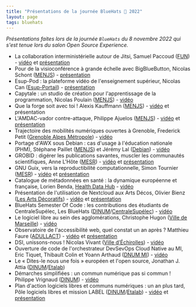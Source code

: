 ```yaml
---
title: "Présentations de la journée BlueHats 🧢 2022"
layout: page
tags: bluehats
---
```


*Présentations faites lors de la journée `BlueHats` du 8 novembre 2022 qui s'est tenue lors du salon Open Source Experience.*

- La collaboration interministérielle autour de Jitsi, Samuel Paccoud ([FUN](https://www.fun-mooc.fr/fr/)) - [vidéo](https://tube.numerique.gouv.fr/w/4BemfZXA9zKrVAazmrnZ3x) et [présentation](https://speakerdeck.com/bluehats/collaboration-interministerielle-autour-de-jitsi)
- Pour de la visioconférence à grande échelle avec BigBlueButton, Nicolas Schont ([MENJS](https://www.education.gouv.fr)) - [présentation](https://speakerdeck.com/bluehats/deployer-bigbluebutton-a-grande-echelle)
- Esup-Pod : la plateforme vidéo de l'enseignement supérieur, Nicolas Can ([Esup-Portail](https://www.esup-portail.org)) - [présentation](https://speakerdeck.com/bluehats/esup-pod-la-plateforme-video-de-lenseignement-superieur)
- Capytale : un studio de création pour l'apprentissage de la programmation, Nicolas Poulain ([MENJS](https://www.education.gouv.fr)) - [vidéo](https://tube.numerique.gouv.fr/w/pFjdHoN9pzsfP9zh7avLcs)
- Que la forge soit avec toi ! Alexis Kauffmann ([MENJS](https://www.education.gouv.fr)) - [vidéo](https://tube.numerique.gouv.fr/w/4L4X6wwqjuSRgs9pKoBRFd) et présentation
- L'AMDAC-vador contre-attaque, Philippe Ajuelos ([MENJS](https://www.education.gouv.fr)) - [vidéo](https://tube.numerique.gouv.fr/w/4L4X6wwqjuSRgs9pKoBRFd?start=10m17s) et [présentation](https://speakerdeck.com/bluehats/lamdac-vador-contre-attaque)
- Trajectoire des mobilités numériques ouvertes à Grenoble, Frederick Petit ([Grenoble Alpes Métropole](https://www.grenoblealpesmetropole.fr)) - [vidéo](https://tube.numerique.gouv.fr/w/7WSTudnzqNHrg57rhWJz48)
- Portage d'AWX sous Debian : cas d'usage à l'éducation nationale (PHM), Stéphane Paillet ([MENJS](https://www.education.gouv.fr)) et Jérémy Lal ([Debian](https://www.debian.org)) - [vidéo](https://tube.numerique.gouv.fr/w/r7eysixBu77wjeD9bQc2r1)
- GROBID : digérer les publications savantes, muscler les communautés scientifiques, Anne L'Hôte ([MESR](https://www.enseignementsup-recherche.gouv.fr/fr)) - [vidéo](https://tube.numerique.gouv.fr/w/hTqorn4WFW1JYxEeYEi6eF) et [présentation](https://speakerdeck.com/bluehats/grobid-mieux-digerer-les-publications-savantes-pour-muscler-les-communautes-open-source-scientifiques)
- GNU Guix, vers la reproductibilité computationnelle, Simon Tournier ([MESR](https://www.enseignementsup-recherche.gouv.fr/fr)) - [vidéo](https://tube.numerique.gouv.fr/w/5tGS7rSBDe9xrpjtk4vdkg) et [présentation](https://zimoun.gitlab.io/bluehats-2022/BlueHats-2022-Guix.pdf)
- Catalogue de métadonnées en santé : la dynamique européenne et française, Lorien Benda, [Health Data Hub](https://www.health-data-hub.fr) - [vidéo](https://tube.numerique.gouv.fr/w/3j53LxS6enk3RDW94HFtBk)
- Présentation de l'utilisation de Nextcloud aux Arts Décos, Olivier Bienz ([Les Arts Décoratifs](https://madparis.fr)) - [vidéo](https://tube.numerique.gouv.fr/w/m5MJLkgY2R7BGyK1Q6rp4Y) et [présentation](https://speakerdeck.com/bluehats/ensad-et-nextcloud)
- BlueHats Semester Of Code : les contributions des étudiants de CentraleSupélec, Les BlueHats ([DINUM](https://www.numerique.gouv.fr)/[CentraleSupélec](https://www.centralesupelec.fr)) - [vidéo](https://tube.numerique.gouv.fr/w/4rQ69QbzwGYJcrJ8Wy6raS)
- Le logiciel libre au sein des agglomérations, Christophe Hugon ([Ville de Marseille](https://www.marseille.fr)) - [vidéo](https://tube.numerique.gouv.fr/w/3oJ7sYDCUsfbcbLHAuKzY5)
- Observatoire de l'accessibilité web, quel constat un an après ? Matthieu Faure ([ADULLACT](https://adullact.org)) - [vidéo](https://tube.numerique.gouv.fr/w/fqWVapdZc7FHx69STYfCD1) et [présentation](https://nextcloud.adullact.org/s/N2ZyLZeBow3jTkr)
- DSI, unissons-nous ! Nicolas Vivant ([Ville d’Échirolles](https://www.echirolles.fr)) - [vidéo](https://tube.numerique.gouv.fr/w/cUk2sRJBMDzoQuGQuws2DL)
- Ouverture de code de l'orchestrateur DevSevOps Cloud Native au MI, Eric Tiquet, Thibault Colin et Yoann Arthaud ([DNUM MI](https://www.interieur.gouv.fr/ministere/secretariat-general/direction-du-numerique)) - [vidéo](https://tube.numerique.gouv.fr/w/4BemfZXA9zKrVAazmrnZ3x)
- Le « Dites-le nous une fois » européen et l'open source, Jonathan J. Attia ([DINUM](https://www.numerique.gouv.fr)/[Etalab](https://www.etalab.gouv.fr))
- Démarches simplifiées : un commun numérique pas si commun ! Philippe Vrignaud ([DINUM](https://www.numerique.gouv.fr)) - [vidéo](https://tube.numerique.gouv.fr/w/e5Kp2KLAhMAWK2UAwBiWTp)
- Plan d'action logiciels libres et communs numériques : un an plus tard, Pôle logiciels libres et mission LABEL ([DINUM](https://www.numerique.gouv.fr)/[Etalab](https://www.etalab.gouv.fr)) - [vidéo](https://tube.numerique.gouv.fr/w/scCJPR5rBQG5VypufAMExh) et [présentation](https://speakerdeck.com/bluehats/plan-daction-logiciels-libres-et-communs-numeriques-un-an-plus-tard)

